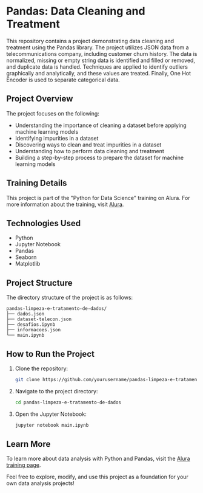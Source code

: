 # Pandas: Data Cleaning and Treatment

This repository contains a project demonstrating data cleaning and treatment using the Pandas library. The project utilizes JSON data from a telecommunications company, including customer churn history. The data is normalized, missing or empty string data is identified and filled or removed, and duplicate data is handled. Techniques are applied to identify outliers graphically and analytically, and these values are treated. Finally, One Hot Encoder is used to separate categorical data.

## Project Overview
The project focuses on the following:
- Understanding the importance of cleaning a dataset before applying machine learning models
- Identifying impurities in a dataset
- Discovering ways to clean and treat impurities in a dataset
- Understanding how to perform data cleaning and treatment
- Building a step-by-step process to prepare the dataset for machine learning models

## Training Details
This project is part of the "Python for Data Science" training on Alura. For more information about the training, visit [Alura](https://cursos.alura.com.br/formacao-data-science-python).

## Technologies Used
- Python
- Jupyter Notebook
- Pandas
- Seaborn
- Matplotlib

## Project Structure
The directory structure of the project is as follows:
```
pandas-limpeza-e-tratamento-de-dados/
├── dados.json
├── dataset-telecon.json
├── desafios.ipynb
├── informacoes.json
└── main.ipynb
```

## How to Run the Project
1. Clone the repository:
   ```sh
   git clone https://github.com/yourusername/pandas-limpeza-e-tratamento-de-dados.git
   ```
2. Navigate to the project directory:
   ```sh
   cd pandas-limpeza-e-tratamento-de-dados
   ```
3. Open the Jupyter Notebook:
   ```sh
   jupyter notebook main.ipynb
   ```

## Learn More
To learn more about data analysis with Python and Pandas, visit the [Alura training page](https://cursos.alura.com.br/formacao-data-science-python).

Feel free to explore, modify, and use this project as a foundation for your own data analysis projects!
